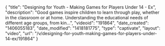 {
    "title": "Designing for Youth - Making Games for Players Under 14 - Ex",
    "description": "Good games inspire children to learn through play, whether in the classroom or at home. Understanding the educational needs of different age groups, from kin...",
    "videoid": "191864",
    "date_created": "1406055183",
    "date_modified": "1418181775",
    "type": "captivate",
    "layout": "video",
    "url": "\/v\/designing-for-youth-making-games-for-players-under-14-ex\/191864"
}